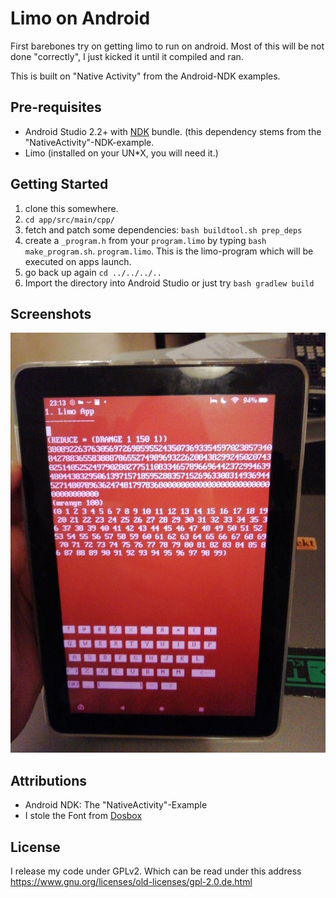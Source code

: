 Limo on Android
===============
First barebones try on getting limo to run on android. Most of this will be not done "correctly", I just kicked it until it compiled and ran.

This is built on "Native Activity" from the Android-NDK examples.

Pre-requisites
--------------
- Android Studio 2.2+ with [NDK](https://developer.android.com/ndk/) bundle. (this dependency stems from the "NativeActivity"-NDK-example.
- Limo (installed on your UN*X, you will need it.)


Getting Started
---------------

1. clone this somewhere. 
2. `cd app/src/main/cpp/`
3. fetch and patch some dependencies: `bash buildtool.sh prep_deps`
4. create a `_program.h` from your `program.limo` by typing `bash make_program.sh`. `program.limo`. This is the limo-program which will be executed on apps launch.
5. go back up again `cd ../../../..`
6. Import the directory into Android Studio or just try `bash gradlew build`


Screenshots
-----------
![screenshot](screenshot.png)

Attributions
------------
- Android NDK: The "NativeActivity"-Example
- I stole the Font from [Dosbox](https://www.dosbox.com/)

License
-------
I release my code under GPLv2. Which can be read under this address
https://www.gnu.org/licenses/old-licenses/gpl-2.0.de.html
